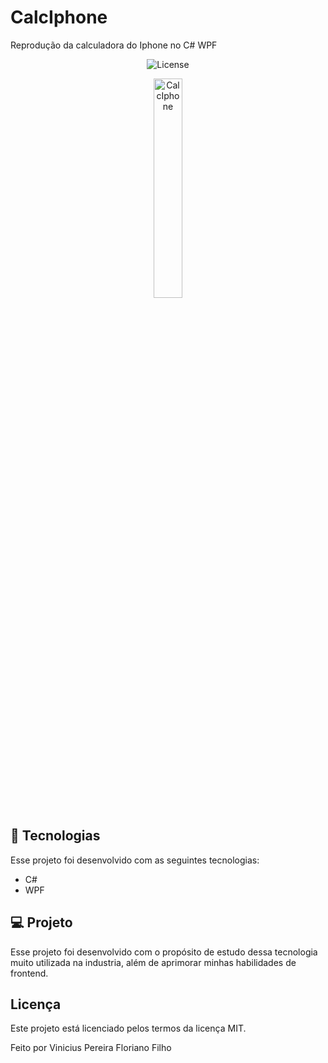 # CalcIphone
Reprodução da calculadora do Iphone no C# WPF

<p align="center">
  <img alt="License" src="https://img.shields.io/static/v1?label=license&message=MIT&color=7159c1&labelColor=000000">
</p>

<p align="center">
  <img alt="CalcIphone" src="https://media.giphy.com/media/WTRByQoJwfqT2L91yz/source.gif" width="30%">
</p>

## 🚀 Tecnologias

Esse projeto foi desenvolvido com as seguintes tecnologias:
- C#
- WPF

## 💻 Projeto

Esse projeto foi desenvolvido com o propósito de estudo dessa tecnologia muito utilizada na industria, além de aprimorar minhas habilidades de frontend.

## Licença

Este projeto está licenciado pelos termos da licença MIT.

Feito por Vinicius Pereira Floriano Filho
